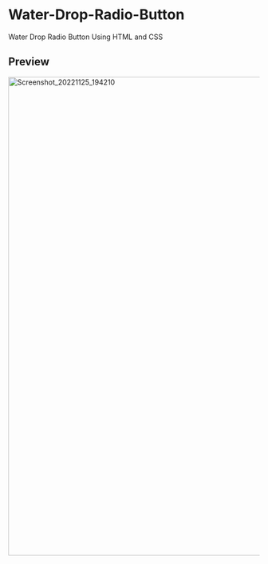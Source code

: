# Water-Drop-Radio-Button
Water Drop Radio Button Using HTML and CSS

## Preview
<img width="960" alt="Screenshot_20221125_194210" src="https://user-images.githubusercontent.com/59678435/204010440-57dd1807-7a05-465d-8c58-25957572a82b.png">
